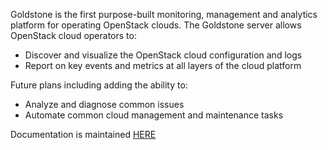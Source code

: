 Goldstone is the first purpose-built monitoring, management and analytics platform for operating OpenStack clouds. The Goldstone server allows OpenStack cloud operators to:

* Discover and visualize the OpenStack cloud configuration and logs
* Report on key events and metrics at all layers of the cloud platform

Future plans including adding the ability to:

* Analyze and diagnose common issues
* Automate common cloud management and maintenance tasks

Documentation is maintained [HERE](http://goldstone-server.readthedocs.org/en/latest/)
